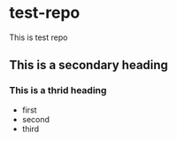 # test-repo
This is test repo

## This is a secondary heading
### This is a thrid heading

* first
* second
* third
